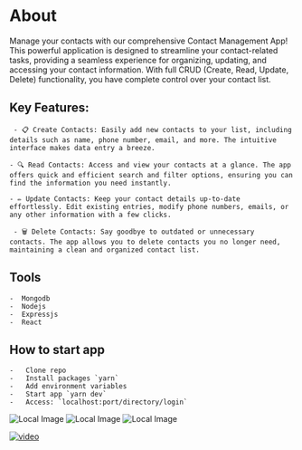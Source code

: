 # About
Manage your contacts with our comprehensive Contact Management App! This powerful application is designed to streamline your contact-related tasks, providing a seamless experience for organizing, updating, and accessing your contact information. With full CRUD (Create, Read, Update, Delete) functionality, you have complete control over your contact list.


## Key Features:

     - 📋 Create Contacts: Easily add new contacts to your list, including details such as name, phone number, email, and more. The intuitive interface makes data entry a breeze.

    - 🔍 Read Contacts: Access and view your contacts at a glance. The app offers quick and efficient search and filter options, ensuring you can find the information you need instantly.

    - ✏️ Update Contacts: Keep your contact details up-to-date effortlessly. Edit existing entries, modify phone numbers, emails, or any other information with a few clicks.

     - 🗑️ Delete Contacts: Say goodbye to outdated or unnecessary contacts. The app allows you to delete contacts you no longer need, maintaining a clean and organized contact list.

 ## Tools
    -  Mongodb
    -  Nodejs
    -  Expressjs
    -  React

## How to start app
    -   Clone repo
    -   Install packages `yarn`
    -   Add environment variables 
    -   Start app `yarn dev`
    -   Access: `localhost:port/directory/login`


![Local Image](./frontend/src/bferegister.PNG)
![Local Image](./frontend/src/bfelogin.PNG)
![Local Image](./frontend/src/bfedashboard.PNG)

[ ![video](./frontend/src/bferegister.PNG)](https://youtu.be/TyQu3mBhVas)